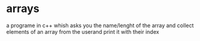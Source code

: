 # arrays
a programe in c++ whish asks you the name/lenght of the array and collect elements of an array from the userand print it with their index 
